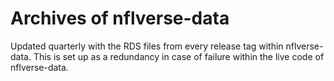 # Archives of nflverse-data

Updated quarterly with the RDS files from every release tag within nflverse-data. This is set up as a redundancy in case of failure within the live code of nflverse-data. 

